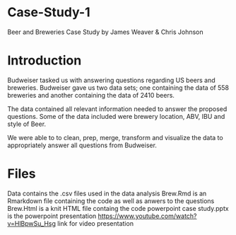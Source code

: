 # Case-Study-1
Beer and Breweries Case Study by James Weaver & Chris Johnson
# Introduction
Budweiser tasked us with answering questions regarding US beers and breweries.  Budweiser gave us two data sets; one containing the data of 558 breweries and another containing the data of 2410 beers.

The data contained all relevant information needed to answer the proposed questions.  Some of the data included were brewery location, ABV, IBU and style of Beer.

We were able to to clean, prep, merge, transform and visualize the data to appropriately answer all questions from Budweiser.

# Files
Data contains the .csv files used in the data analysis
Brew.Rmd is an Rmarkdown file containing the code as well as anwers to the questions
Brew.Html is a knit HTML file containg the code
powerpoint case study.pptx is the powerpoint presentation 
https://www.youtube.com/watch?v=HlBpwSu_Hsg link for video presentation
